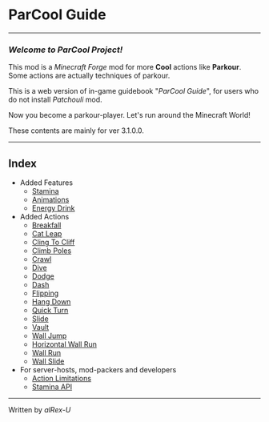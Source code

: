 # ParCool Guide

---

### *Welcome to ParCool Project!*

This mod is a *Minecraft Forge* mod for more **Cool** actions like **Parkour**.  
Some actions are actually techniques of parkour.

This is a web version of in-game guidebook "*ParCool Guide*", for users who do not install *Patchouli* mod.

Now you become a parkour-player. Let's run around the Minecraft World!

These contents are mainly for ver 3.1.0.0.

---

## Index

- Added Features
    - [Stamina](features/stamina.md)
    - [Animations](features/animations.md)
    - [Energy Drink](features/energy_drink.md)
- Added Actions
    - [Breakfall](actions/breakfall.md)
    - [Cat Leap](actions/catleap.md)
    - [Cling To Cliff](actions/cling_to_cliff.md)
    - [Climb Poles](actions/climb_poles.md)
    - [Crawl](actions/crawl.md)
    - [Dive](actions/dive.md)
    - [Dodge](actions/dodge.md)
    - [Dash](actions/dash.md)
    - [Flipping](actions/flipping.md)
    - [Hang Down](actions/hang_down.md)
    - [Quick Turn](actions/quick_turn.md)
    - [Slide](actions/slide.md)
    - [Vault](actions/vault.md)
    - [Wall Jump](actions/wall_jump.md)
    - [Horizontal Wall Run](actions/h_wall_run.md)
    - [Wall Run](actions/v_wall_run.md)
    - [Wall Slide](actions/wall_slide.md)
- For server-hosts, mod-packers and developers
    - [Action Limitations](for_developer/limitations.md)
    - [Stamina API](for_developer/stamina_api.md)

---
Written by *alRex-U*